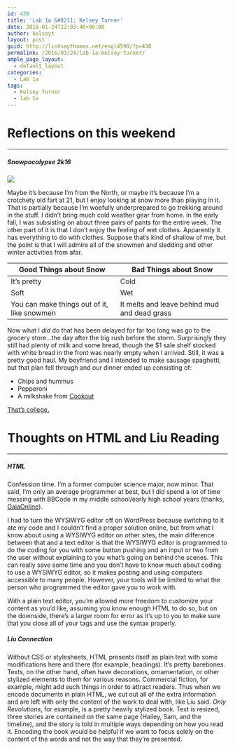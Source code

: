 ```yaml
---
id: 430
title: 'Lab 1a &#8211; Kelsey Turner'
date: 2016-01-24T22:03:40+00:00
author: kelseyt
layout: post
guid: http://lindsaythomas.net/engl4590/?p=430
permalink: /2016/01/24/lab-1a-kelsey-turner/
ample_page_layout:
  - default_layout
categories:
  - Lab 1a
tags:
  - Kelsey Turner
  - lab 1a
---
```

# Reflections on this weekend

* * *

##### Snowpocalypse 2k16

[![](http://orig01.deviantart.net/7690/f/2007/336/6/0/field_covered_in_snow_stock_by_mirrorimagestock.jpg)</img>](http://mirrorimagestock.deviantart.com/art/Field-Covered-in-Snow-stock-71180062)

Maybe it&#8217;s because I&#8217;m from the North, or maybe it&#8217;s because I&#8217;m a crotchety old fart at 21, but I enjoy looking at snow more than playing in it. That is partially because I&#8217;m woefully underprepared to go trekking around in the stuff. I didn&#8217;t bring much cold weather gear from home. In the early fall, I was subsisting on about three pairs of pants for the entire week. The other part of it is that I don&#8217;t enjoy the feeling of wet clothes. Apparently it has everything to do with clothes. Suppose that&#8217;s kind of shallow of me, but the point is that I will admire all of the snowmen and sledding and other winter activities from afar.

| Good Things about Snow                      | Bad Things about Snow                        |
| ------------------------------------------- | -------------------------------------------- |
| It&#8217;s pretty                           | Cold                                         |
| Soft                                        | Wet                                          |
| You can make things out of it, like snowmen | It melts and leave behind mud and dead grass |

Now what I _did_ do that has been delayed for far too long was go to the grocery store&#8230;the day after the big rush before the storm. Surprisingly they still had plenty of milk and some bread, though the $1 sale shelf stocked with white bread in the front was nearly empty when I arrived. Still, it was a pretty good haul. My boyfriend and I intended to make sausage spaghetti, but that plan fell through and our dinner ended up consisting of:

  * Chips and hummus
  * Pepperoni
  * A milkshake from [Cookout](//www.cookout.com/”)

[That’s college.](https://s-media-cache-ak0.pinimg.com/736x/4a/3d/44/4a3d443802f833990240ec5d2594e117.jpg)

# Thoughts on HTML and Liu Reading

* * *

##### HTML

Confession time. I&#8217;m a former computer science major, now minor. That said, I&#8217;m only an average programmer at best, but I did spend a lot of time messing with BBCode in my middle school/early high school years (thanks, [GaiaOnline](https://www.gaiaonline.com/)). 

I had to turn the WYSIWYG editor off on WordPress because switching to it ate my code and I couldn&#8217;t find a proper solution online, but from what I know about using a WYSIWYG editor on other sites, the main difference between that and a text editor is that the WYSIWYG editor is programmed to do the coding for you with some button pushing and an input or two from the user without explaining to you what&#8217;s going on behind the scenes. This can really save some time and you don&#8217;t have to know much about coding to use a WYSIWYG editor, so it makes posting and using computers accessible to many people. However, your tools will be limited to what the person who programmed the editor gave you to work with.

With a plain text editor, you&#8217;re allowed more freedom to customize your content as you&#8217;d like, assuming you know enough HTML to do so, but on the downside, there&#8217;s a larger room for error as it&#8217;s up to you to make sure that you close all of your tags and use the syntax properly.

##### Liu Connection

Without CSS or stylesheets, HTML presents itself as plain text with some modifications here and there (for example, headings). It&#8217;s pretty barebones. Texts, on the other hand, often have decorations, ornamentation, or other stylized elements to them for various reasons. Commercial fiction, for example, might add such things in order to attract readers. Thus when we encode documents in plain HTML, we cut out all of the extra information and are left with only the content of the work to deal with, like Liu said. _Only Revolutions_, for example, is a pretty heavily stylized book. Text is resized, three stories are contained on the same page (Hailey, Sam, and the timeline), and the story is told in multiple ways depending on how you read it. Encoding the book would be helpful if we want to focus solely on the content of the words and not the way that they&#8217;re presented.